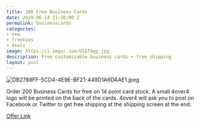```yaml
---
title: 200 Free Business Cards
date: 2019-06-14 21:38:00 Z
permalink: businesscards
categories:
- new
- freebies
- deals
image: https://i.imgur.com/UlGTAqg.jpg
description: Free customizable business cards + free shipping
layout: post
---
```



![DB2788FF-5CD4-4E9E-BF21-449D1A6DAAE1.jpeg](/uploads/DB2788FF-5CD4-4E9E-BF21-449D1A6DAAE1.jpeg)

Order 200 Business Cards for free on 14 point card stock. A small 4over4 logo will be printed on the back of the cards. 4over4 will ask you to post on Facebook or Twitter to get free shipping at the shipping screen at the end.


[Offer Link](https://www.4over4.com/printing/free-business-cards?PageSpeed=noscript)
